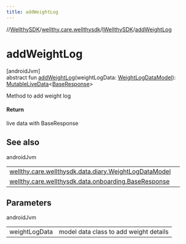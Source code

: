 ```yaml
---
title: addWeightLog
---
```

//[WellthySDK](../../../index.html)/[wellthy.care.wellthysdk](../index.html)/[IWellthySDK](index.html)/[addWeightLog](add-weight-log.html)



# addWeightLog



[androidJvm]\
abstract fun [addWeightLog](add-weight-log.html)(weightLogData: [WeightLogDataModel](../../wellthy.care.wellthysdk.data.diary/-weight-log-data-model/index.html)): [MutableLiveData](https://developer.android.com/reference/kotlin/androidx/lifecycle/MutableLiveData.html)&lt;[BaseResponse](../../wellthy.care.wellthysdk.data.onboarding/-base-response/index.html)&gt;



Method to add weight log



#### Return



live data with BaseResponse



## See also


androidJvm

| | |
|---|---|
| [wellthy.care.wellthysdk.data.diary.WeightLogDataModel](../../wellthy.care.wellthysdk.data.diary/-weight-log-data-model/index.html) |  |
| [wellthy.care.wellthysdk.data.onboarding.BaseResponse](../../wellthy.care.wellthysdk.data.onboarding/-base-response/index.html) |  |



## Parameters


androidJvm

| | |
|---|---|
| weightLogData | model data class to add weight details |




